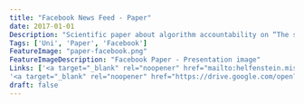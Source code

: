```yaml
---
title: "Facebook News Feed - Paper"
date: 2017-01-01
Description: "Scientific paper about algorithm accountability on “The story selection of the Facebook News Feed”. Based on the concepts behind the News Feed and analysing it’s mixture of different factors influencing the results. Further looking at risks behind an algorithmic filtering and sorting of news especially without every user knowing of it. Also showing some current examples based on political problems with the News Feed. (German only)"
Tags: ['Uni', 'Paper', 'Facebook']
FeatureImage: "paper-facebook.png"
FeatureImageDescription: "Facebook Paper - Presentation image"
Links: ['<a target="_blank" rel="noopener" href="mailto:helfenstein.mischa@gmail.com">Paper (only on request)</a>',
'<a target="_blank" rel="noopener" href="https://drive.google.com/open?id=0B-d0qJ4ZlMD9TVkzNHdNS1FBMmM">Presentation</a>']
draft: false
---
```

